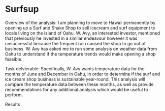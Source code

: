 # Surfsup

Overview of the analysis: 
I am planning to move to Hawaii permanently by opening up a Surf and Shake Shop to sell icecream and surf equipment to locals living on the island of Oahu. W. Avy, an interested investor, mentioned that previously he invested in a similar  endeavour however it was unsuccessful because the frequent rain caused the shop to go out of business. W. Avy has asked me to run some analysis on weather data from Oahu to understand if the temperature trends would make opening a shop feasible. 

Task delvierable:
Specifically, W. Avy wants temperature data for the months of June and December in Oahu, in order to determine if the surf and ice cream shop business is sustainable year-round. This analysis will compare the temperature data between these months, as well as provide recommendations for any additional analysis which would be useful to perform.

Results

